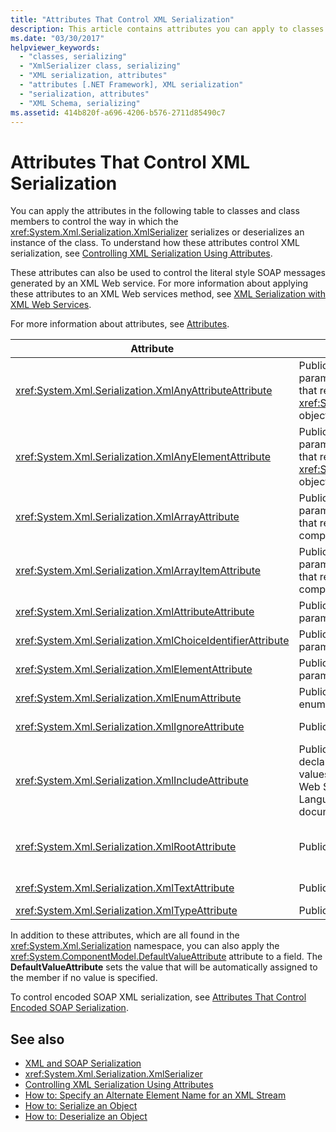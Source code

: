 ```yaml
---
title: "Attributes That Control XML Serialization"
description: This article contains attributes you can apply to classes and class members to control how the XmlSerializer serializes or deserializes an instance of a class.
ms.date: "03/30/2017"
helpviewer_keywords: 
  - "classes, serializing"
  - "XmlSerializer class, serializing"
  - "XML serialization, attributes"
  - "attributes [.NET Framework], XML serialization"
  - "serialization, attributes"
  - "XML Schema, serializing"
ms.assetid: 414b820f-a696-4206-b576-2711d85490c7
---
```

# Attributes That Control XML Serialization
You can apply the attributes in the following table to classes and class members to control the way in which the <xref:System.Xml.Serialization.XmlSerializer> serializes or deserializes an instance of the class. To understand how these attributes control XML serialization, see [Controlling XML Serialization Using Attributes](../../../docs/standard/serialization/controlling-xml-serialization-using-attributes.md).  
  
 These attributes can also be used to control the literal style SOAP messages generated by an XML Web service. For more information about applying these attributes to an XML Web services method, see [XML Serialization with XML Web Services](../../../docs/standard/serialization/xml-serialization-with-xml-web-services.md).  
  
 For more information about attributes, see [Attributes](../../../docs/standard/attributes/index.md).  
  
|Attribute|Applies to|Specifies|  
|---------------|----------------|---------------|  
|<xref:System.Xml.Serialization.XmlAnyAttributeAttribute>|Public field, property, parameter, or return value that returns an array of <xref:System.Xml.XmlAttribute> objects.|When deserializing, the array will be filled with <xref:System.Xml.XmlAttribute> objects that represent all XML attributes unknown to the schema.|  
|<xref:System.Xml.Serialization.XmlAnyElementAttribute>|Public field, property, parameter, or return value that returns an array of <xref:System.Xml.XmlElement> objects.|When deserializing, the array is filled with <xref:System.Xml.XmlElement> objects that represent all XML elements unknown to the schema.|  
|<xref:System.Xml.Serialization.XmlArrayAttribute>|Public field, property, parameter, or return value that returns an array of complex objects.|The members of the array will be generated as members of an XML array.|  
|<xref:System.Xml.Serialization.XmlArrayItemAttribute>|Public field, property, parameter, or return value that returns an array of complex objects.|The derived types that can be inserted into an array. Usually applied in conjunction with an <xref:System.Xml.Serialization.XmlArrayAttribute>.|  
|<xref:System.Xml.Serialization.XmlAttributeAttribute>|Public field, property, parameter, or return value.|The member will be serialized as an XML attribute.|  
|<xref:System.Xml.Serialization.XmlChoiceIdentifierAttribute>|Public field, property, parameter, or return value.|The member can be further disambiguated by using an enumeration.|  
|<xref:System.Xml.Serialization.XmlElementAttribute>|Public field, property, parameter, or return value.|The field or property will be serialized as an XML element.|  
|<xref:System.Xml.Serialization.XmlEnumAttribute>|Public field that is an enumeration identifier.|The element name of an enumeration member.|  
|<xref:System.Xml.Serialization.XmlIgnoreAttribute>|Public properties and fields.|The property or field should be ignored when the containing class is serialized.|  
|<xref:System.Xml.Serialization.XmlIncludeAttribute>|Public derived class declarations, and return values of public methods for Web Services Description Language (WSDL) documents.|The class should be included when generating schemas (to be recognized when serialized).|  
|<xref:System.Xml.Serialization.XmlRootAttribute>|Public class declarations.|Controls XML serialization of the attribute target as an XML root element. Use the attribute to further specify the namespace and element name.|  
|<xref:System.Xml.Serialization.XmlTextAttribute>|Public properties and fields.|The property or field should be serialized as XML text.|  
|<xref:System.Xml.Serialization.XmlTypeAttribute>|Public class declarations.|The name and namespace of the XML type.|  
  
 In addition to these attributes, which are all found in the <xref:System.Xml.Serialization> namespace, you can also apply the <xref:System.ComponentModel.DefaultValueAttribute> attribute to a field. The **DefaultValueAttribute** sets the value that will be automatically assigned to the member if no value is specified.  
  
 To control encoded SOAP XML serialization, see [Attributes That Control Encoded SOAP Serialization](../../../docs/standard/serialization/attributes-that-control-encoded-soap-serialization.md).  
  
## See also

- [XML and SOAP Serialization](../../../docs/standard/serialization/xml-and-soap-serialization.md)
- <xref:System.Xml.Serialization.XmlSerializer>
- [Controlling XML Serialization Using Attributes](../../../docs/standard/serialization/controlling-xml-serialization-using-attributes.md)
- [How to: Specify an Alternate Element Name for an XML Stream](../../../docs/standard/serialization/how-to-specify-an-alternate-element-name-for-an-xml-stream.md)
- [How to: Serialize an Object](../../../docs/standard/serialization/how-to-serialize-an-object.md)
- [How to: Deserialize an Object](../../../docs/standard/serialization/how-to-deserialize-an-object.md)
